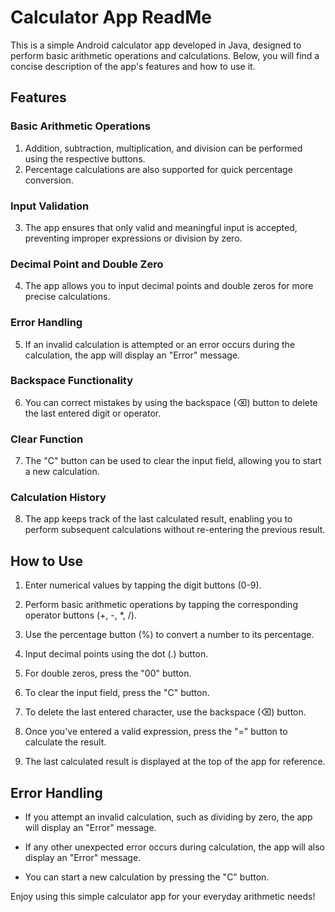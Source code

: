 # Calculator App ReadMe

This is a simple Android calculator app developed in Java, designed to perform basic arithmetic operations and calculations. Below, you will find a concise description of the app's features and how to use it.

## Features

### Basic Arithmetic Operations
1. Addition, subtraction, multiplication, and division can be performed using the respective buttons.
2. Percentage calculations are also supported for quick percentage conversion.

### Input Validation
3. The app ensures that only valid and meaningful input is accepted, preventing improper expressions or division by zero.

### Decimal Point and Double Zero
4. The app allows you to input decimal points and double zeros for more precise calculations.

### Error Handling
5. If an invalid calculation is attempted or an error occurs during the calculation, the app will display an "Error" message.

### Backspace Functionality
6. You can correct mistakes by using the backspace (⌫) button to delete the last entered digit or operator.

### Clear Function
7. The "C" button can be used to clear the input field, allowing you to start a new calculation.

### Calculation History
8. The app keeps track of the last calculated result, enabling you to perform subsequent calculations without re-entering the previous result.

## How to Use

1. Enter numerical values by tapping the digit buttons (0-9).

2. Perform basic arithmetic operations by tapping the corresponding operator buttons (+, -, *, /).

3. Use the percentage button (%) to convert a number to its percentage.

4. Input decimal points using the dot (.) button.

5. For double zeros, press the "00" button.

6. To clear the input field, press the "C" button.

7. To delete the last entered character, use the backspace (⌫) button.

8. Once you've entered a valid expression, press the "=" button to calculate the result.

9. The last calculated result is displayed at the top of the app for reference.

## Error Handling

- If you attempt an invalid calculation, such as dividing by zero, the app will display an "Error" message.

- If any other unexpected error occurs during calculation, the app will also display an "Error" message.

- You can start a new calculation by pressing the "C" button.

Enjoy using this simple calculator app for your everyday arithmetic needs!
